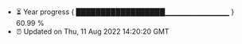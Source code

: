 - ⏳ Year progress { ██████████████████▁▁▁▁▁▁▁▁▁▁▁▁ } 60.99 %
- ⏰ Updated on Thu, 11 Aug 2022 14:20:20 GMT

